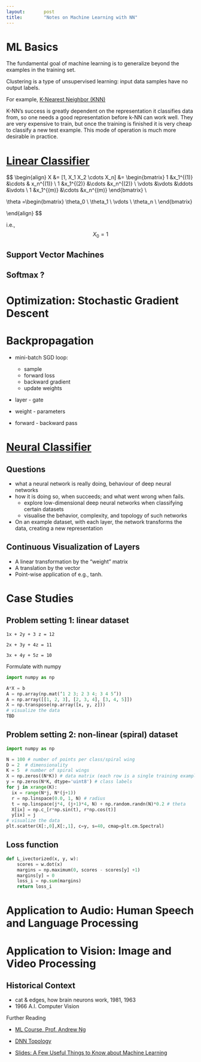 ```yaml
---
layout:       post
title:        "Notes on Machine Learning with NN"
---
```


# ML Basics
The fundamental goal of machine learning is to generalize beyond the examples in the training set.

Clustering is a type of unsupervised learning: input data samples have no output labels.

For example, [K-Nearest Neighbor (KNN)](http://cs231n.github.io/classification/)

K-NN’s success is greatly dependent on the representation it classifies data from, so one needs a good representation before k-NN can work well.
They are very expensive to train, but once the training is finished it is very cheap to classify a new test example. This mode of operation is much more desirable in practice.

# [Linear Classifier]( http://cs231n.github.io/linear-classify/)


$$ \begin{align}
X &= [1, X_1 X_2 \cdots X_n]
  &= \begin{bmatrix}
1 &x_1^{(1)}  &\cdots  & x_n^{(1)} \\ 
1 &x_1^{(2)}  &\cdots  &x_n^{(2)} \\ 
\vdots  &\vdots  &\ddots   &\vdots \\ 
1 &x_1^{(m)}  &\cdots  &x_n^{(m)}
\end{bmatrix} \\

\theta =\begin{bmatrix} \theta_0 \\ \theta_1 \\ \vdots \\ \theta_n \\ \end{bmatrix}

 \end{align} $$
 
 i.e., $$ X_0 = 1 $$


## Support Vector Machines

## Softmax ?

# Optimization: Stochastic Gradient Descent

# Backpropagation

* mini-batch SGD loop:
  - sample
  - forward loss
  - backward gradient
  - update weights 

* layer - gate
* weight - parameters
* forward - backward pass

# [Neural Classifier](http://cs231n.github.io/neural-networks-1/)
## Questions
* what a neural network is really doing, behaviour of deep neural networks
* how it is doing so, when succeeds; and what went wrong when fails.
  - explore low-dimensional deep neural networks when classifying certain datasets
  - visualise the behavior, complexity, and topology of such networks
* On an example dataset, with each layer, the network transforms the data, creating a new representation

## Continuous Visualization of Layers
* A linear transformation by the “weight” matrix
* A translation by the vector
* Point-wise application of e.g., tanh.

# Case Studies
## Problem setting 1: linear dataset

```
1x + 2y + 3 z = 12

2x + 3y + 4z = 11

3x + 4y + 5z = 10
```

Formulate with numpy

```python
import numpy as np

A*X = b
A = np.array(np.mat(‘1 2 3; 2 3 4; 3 4 5’))
A = np.array([[1, 2, 3], [2, 3, 4], [3, 4, 5]])
X = np.transpose(np.array([x, y, z]))
# visualize the data
TBD
```

## Problem setting 2: non-linear (spiral) dataset

```python
import numpy as np

N = 100 # number of points per class/spiral wing
D = 2  # dimensionality
K = 5  # number of spiral wings
X = np.zeros((N*K)) # data matrix (each row is a single training example)
y = np.zeros(N*K, dtype='uint8') # class labels
for j in xrange(K):
  ix = range(N*j, N*(j+1))
  r = np.linspace(0.0, 1, N) # radius
  t = np.linspace(j*4, (j+1)*4, N) + np.random.randn(N)*0.2 # theta
  X[ix] = np.c_[r*np.sin(t), r*np.cos(t)]
  y[ix] = j
# visualize the data
plt.scatter(X[:,0],X[:,1], c=y, s=40, cmap=plt.cm.Spectral)
```
## Loss function

```python
def L_ivectorized(x, y, w):
    scores = w.dot(x)
    margins = np.maximum(0, scores - scores[y] +1)
    margins[y] = 0
    loss_i = np.sum(margins)
    return loss_i
```

# Application to Audio: Human Speech and Language Processing

# Application to Vision: Image and Video Processing

## Historical Context
* cat & edges, how brain neurons work, 1981, 1963
* 1966 A.I. Computer Vision


<p class="lead">Further Reading</p>

* [ML Course, Prof. Andrew Ng](https://www.coursera.org/learn/machine-learning/home/welcome)

* [DNN Topology](http://colah.github.io/posts/2014-03-NN-Manifolds-Topology/)

* [Slides: A Few Useful Things to Know about Machine Learning](http://homes.cs.washington.edu/~pedrod/papers/cacm12.pdf)

